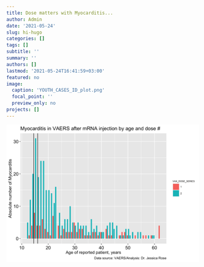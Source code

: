 ```yaml
---
title: Dose matters with Myocarditis...
author: Admin
date: '2021-05-24'
slug: hi-hugo
categories: []
tags: []
subtitle: ''
summary: ''
authors: []
lastmod: '2021-05-24T16:41:59+03:00'
featured: no
image:
  caption: 'YOUTH_CASES_ID_plot.png'
  focal_point: ''
  preview_only: no
projects: []
---
```







<img src="Figs/unnamed-chunk-5-1.png" width="672" />
